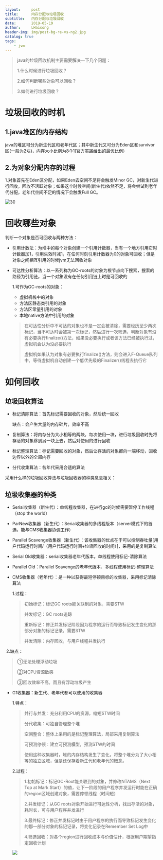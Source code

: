 ```yaml
---
layout:     post
title:      内存分配与垃圾回收
subtitle:   内存分配与垃圾回收
date:       2019-05-19
author:     LHaisong
header-img: img/post-bg-re-vs-ng2.jpg
catalog: true
tags:
    - jvm
---
```

> java的垃圾回收机制主要需要解决一下几个问题：
>
> 1.什么时候进行垃圾回收？
>
> 2.如何判断哪些对象可以回收？
>
> 3.如何进行垃圾回收？

# 垃圾回收的时机

## 1.java堆区的内存结构

java的堆区可分为新生代区和老年代区；其中新生代又可分为Eden区和survivor区(一般为2块)，内存大小比例为8:1:1(官方实践给出的最优比例)

## 2.为对象分配内存的过程

1.对象首先在Eden区分配，如果Eden去空间不足将会触发Minor GC，对新生代进行回收，回收不活跃对象；如果这个时候空间(新生代)依然不足，将会尝试到老年代分配，老年代空间不足的情况下会触发Full GC。

![30](https://res.cloudinary.com/dzdyb9ta5/image/upload/v1567046513/img/30_cgnp7g.png)

# 回收哪些对象

判断一个对象是否可回收与两种方法：

- 引用计数法：为堆中的每个对象创建一个引用计数器，当有一个地方引用它时计数器加1，引用失效时减1，在任何时刻引用计数器为0的对象可回收；但是对象之间相互引用的时候jvm无法回收对象

- 可达性分析算法：以一系列称为GC-roots的对象为根节点向下搜索，搜索的路径为引用链，当一个对象没有在任何引用链上时是可回收的

  1.可作为GC-roots的对象：

  - 虚拟机栈中的对象
  - 方法区静态类引用的对象
  - 方法区常量引用的对象
  - 本地native方法中引用的对象

  > 在可达性分析中不可达的对象也不是一定会被清除，需要经历至少两次标记，当不可达时会被第一次标记，然后进行一次筛选，判断对象有没有必要执行finalize()方法，如果没必要执行或者该方法已经被执行过，虚拟机会认为没必要执行
  >
  > 虚拟机如果认为对象有必要执行finalize()方法，则会进入F-Queue队列中，等待虚拟机自动创建一个低优先级的Finalizer()线程去执行它

# 如何回收

## 垃圾回收算法

- 标记清除算法：首先标记需要回收的对象，然后统一回收 

  缺点：会产生大量的内存碎片，效率不高

- 复制算法：将内存分为大小相等的两块，每次使用一块，进行垃圾回收时先将存活的对象移到另一块上去，然后对使用的进行回收

- 标记整理算法：标记需要回收的对象，然后让存活的对象都向一端移动，回收边界以外的全部内存

- 分代收集算法：各年代采用合适的算法

采用什么样的垃圾回收算法与垃圾回收器的种类息息相关：

## 垃圾收集器的种类

- Serial收集器（新生代）：单线程收集器，在进行gc的时候需要暂停工作线程（stop the world）

- ParNew收集器（新生代）：Serial收集器的多线程版本（server模式下的首选，能与CMS收集器协调工作）

- Parallel Scavenge收集器（新生代）：该收集器的优点在于可以控制吞吐量[用户代码运行时间/（用户代码运行时间+垃圾回收的时间）]，采用的是复制算法

- Serial Old收集器：serial收集器老年代版本，单线程使用标记-清除算法

- Parallel Old：Parallel Scavenge的老年代版本，多线程使用标记-整理算法

- CMS收集器（老年代）：是一种以获得最短停顿目标的收集器，采用标记清除算法

  1.过程：

  > 初始标记：标记GC roots能关联到的对象，需要STW
  >
  > 并发标记：GC roots追踪
  >
  > 重新标记：修正并发标记阶段因为程序的运行而导致标记发生变化的那部分对象的标记记录，需要STW
  >
  > 并发清除：内存回收，与用户线程并发执行

​                 2.缺点：

> ①无法处理浮动垃圾  
>
> ②对CPU资源敏感  
>
> ③回收效率不高，而且有浮动垃圾产生

- G1收集器：新生代、老年代都可以使用的收集器

  1.特点：

  > 并行与并发：充分利用CPU的资源，缩短STW时间
  >
  > 分代收集：可独自管理整个堆
  >
  > 空间整合：整体上采用的是标记整理算法，局部采用复制算法
  >
  > 可预测停顿：建立可预测模型，预测STW的时间
  >
  > 使用这种收集器时，堆的内存结构发生了变化，将整个堆分为了大小相等的独立区域，但是还保存着新生代和老年代的概念。

  2.过程：

  > 1.初始标记：标记GC-Root能关联到的对象，并修改NTAMS（Next Top at Mark Start）的值，让下一阶段的用户程序并发运行时能在正确的region区域创建对象，需要停顿线程（时间短）
  >
  > 2.并发标记：从GC roots对象开始进行可达性分析，找出存活的对象，耗时长，可与用户程序并发进行
  >
  > 3.最终标记：修正并发标记时由于用户程序的执行而导致标记发生变化的那一部分对象的标记记录，将变化记录在Remember Set Log中
  >
  > 4.筛选回收：对各个region进行回收成本与价值估计，根据用户期望指定回收计划

  ![](https://res.cloudinary.com/dzdyb9ta5/image/upload/v1567046526/img/33_kg4voc.png)

  

